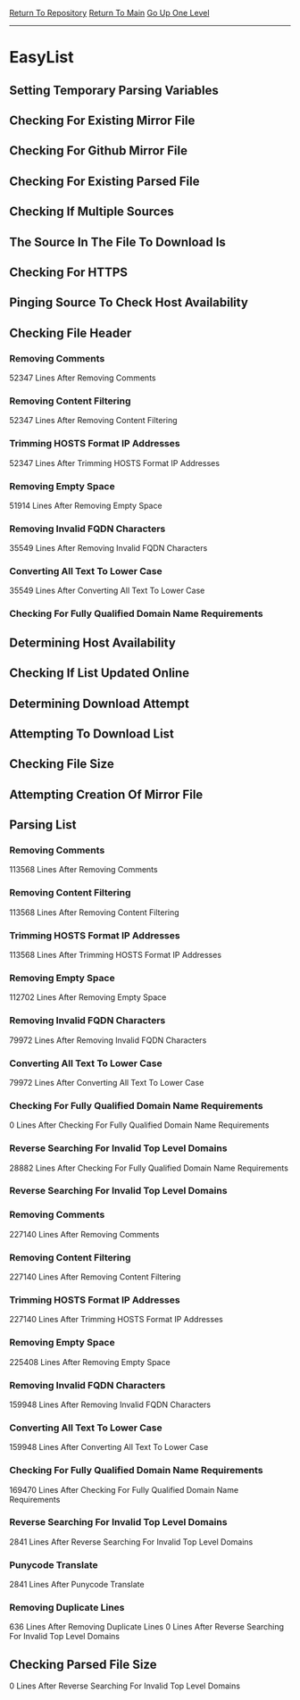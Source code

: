[Return To Repository](https://github.com/DigitalWarrior/piholeparser/)
[Return To Main](https://github.com/DigitalWarrior/piholeparser/blob/master/RecentRunLogs/Mainlog.md)
[Go Up One Level](https://github.com/DigitalWarrior/piholeparser/blob/master/RecentRunLogs/TopLevelScripts/30-Processing-External-Blacklists.md)
____________________________________
# EasyList
## Setting Temporary Parsing Variables
## Checking For Existing Mirror File
## Checking For Github Mirror File
## Checking For Existing Parsed File
## Checking If Multiple Sources
## The Source In The File To Download Is
## Checking For HTTPS
## Pinging Source To Check Host Availability
## Checking File Header
### Removing Comments
52347 Lines After Removing Comments
### Removing Content Filtering
52347 Lines After Removing Content Filtering
### Trimming HOSTS Format IP Addresses
52347 Lines After Trimming HOSTS Format IP Addresses
### Removing Empty Space
51914 Lines After Removing Empty Space
### Removing Invalid FQDN Characters
35549 Lines After Removing Invalid FQDN Characters
### Converting All Text To Lower Case
35549 Lines After Converting All Text To Lower Case
### Checking For Fully Qualified Domain Name Requirements
## Determining Host Availability
## Checking If List Updated Online
## Determining Download Attempt
## Attempting To Download List
## Checking File Size
## Attempting Creation Of Mirror File
## Parsing List
### Removing Comments
113568 Lines After Removing Comments
### Removing Content Filtering
113568 Lines After Removing Content Filtering
### Trimming HOSTS Format IP Addresses
113568 Lines After Trimming HOSTS Format IP Addresses
### Removing Empty Space
112702 Lines After Removing Empty Space
### Removing Invalid FQDN Characters
79972 Lines After Removing Invalid FQDN Characters
### Converting All Text To Lower Case
79972 Lines After Converting All Text To Lower Case
### Checking For Fully Qualified Domain Name Requirements
0 Lines After Checking For Fully Qualified Domain Name Requirements
### Reverse Searching For Invalid Top Level Domains
28882 Lines After Checking For Fully Qualified Domain Name Requirements
### Reverse Searching For Invalid Top Level Domains
### Removing Comments
227140 Lines After Removing Comments
### Removing Content Filtering
227140 Lines After Removing Content Filtering
### Trimming HOSTS Format IP Addresses
227140 Lines After Trimming HOSTS Format IP Addresses
### Removing Empty Space
225408 Lines After Removing Empty Space
### Removing Invalid FQDN Characters
159948 Lines After Removing Invalid FQDN Characters
### Converting All Text To Lower Case
159948 Lines After Converting All Text To Lower Case
### Checking For Fully Qualified Domain Name Requirements
169470 Lines After Checking For Fully Qualified Domain Name Requirements
### Reverse Searching For Invalid Top Level Domains
2841 Lines After Reverse Searching For Invalid Top Level Domains
### Punycode Translate
2841 Lines After Punycode Translate
### Removing Duplicate Lines
636 Lines After Removing Duplicate Lines
0 Lines After Reverse Searching For Invalid Top Level Domains
## Checking Parsed File Size
0 Lines After Reverse Searching For Invalid Top Level Domains
